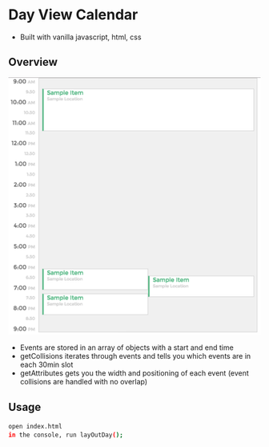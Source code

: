 # Day View Calendar
- Built with vanilla javascript, html, css

## Overview

![](./screenshot.png)
- Events are stored in an array of objects with a start and end time
- getCollisions iterates through events and tells you which events are in each 30min slot
- getAttributes gets you the width and positioning of each event (event collisions are handled with no overlap)
  

## Usage

```sh
open index.html
in the console, run layOutDay();